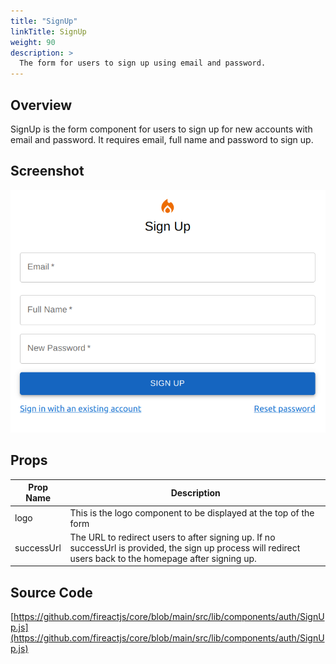 ```yaml
---
title: "SignUp"
linkTitle: SignUp
weight: 90
description: >
  The form for users to sign up using email and password.
---
```

## Overview

SignUp is the form component for users to sign up for new accounts with email and password. It requires email, full name and password to sign up.

## Screenshot

![Screenshot](screenshot.png)

## Props

| Prop Name | Description |
| --- | --- |
| logo | This is the logo component to be displayed at the top of the form |
| successUrl | The URL to redirect users to after signing up. If no successUrl is provided, the sign up process will redirect users back to the homepage after signing up. |

## Source Code

[https://github.com/fireactjs/core/blob/main/src/lib/components/auth/SignUp.js](https://github.com/fireactjs/core/blob/main/src/lib/components/auth/SignUp.js)